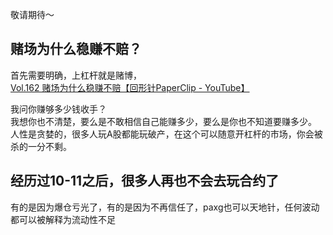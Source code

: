 敬请期待～

## 赌场为什么稳赚不赔？

首先需要明确，上杠杆就是赌博，  
[Vol.162 赌场为什么稳赚不赔【回形针PaperClip - YouTube】](https://youtu.be/ccRe0si5uRk?si=H_Ht4KChrVBq2tdP)



我问你赚够多少钱收手？  
我想你也不清楚，要么是不敢相信自己能赚多少，要么是你也不知道要赚多少。  
人性是贪婪的，很多人玩A股都能玩破产，在这个可以随意开杠杆的市场，你会被杀的一分不剩。

## 经历过10-11之后，很多人再也不会去玩合约了
有的是因为爆仓亏光了，有的是因为不再信任了，paxg也可以天地针，任何波动都可以被解释为流动性不足